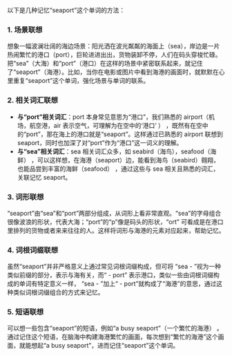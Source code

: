 以下是几种记忆“seaport”这个单词的方法：

### 1. 场景联想
想象一幅波澜壮阔的海边场景：阳光洒在波光粼粼的海面上（sea），岸边是一片热闹繁忙的港口（port），巨轮进进出出，货物装卸不停，人们在码头穿梭忙碌。把“sea”（大海）和“port”（港口）在这样的场景中紧密联系起来，就记住了“seaport”（海港）。比如，当你在电影或图片中看到海港的画面时，就默默在心里重复“seaport”这个单词，强化场景与单词的联系。

### 2. 相关词汇联想
 - **与“port”相关词汇**：port 本身常见意思为“港口”，我们熟悉的 airport（机场，航空港，air 表示空气，可理解为在空中的‘港口’ ） ，既然有在空中的“port”，那在海上的港口就是“seaport”。这样通过已熟悉的 airport 联想到 seaport，同时也加深了对“port”作为“港口”这一词义的理解。
 - **与“sea”相关词汇**：sea 相关词汇众多，如 seabird（海鸟），seafood（海鲜） ，可以这样想，在海港（seaport）边，能看到海鸟（seabird）翱翔，也能品尝到丰富的海鲜（seafood） ，通过这些与 sea 相关且熟悉的词汇，关联记忆 seaport。

### 3. 词形联想
“seaport”由“sea”和“port”两部分组成，从词形上看非常直观。“sea”的字母组合很像波浪的形状，代表大海；“port”的“p”像是码头的形状，“ort” 可看成是在港口里排列的货物或者来来往往的人。这样将词形与海港的元素对应起来，帮助记忆。

### 4. 词根词缀联想
虽然“seaport”并非严格意义上通过常见词根词缀构成，但可将 “sea - ”视为一种类似前缀的部分，表示与海有关，而“ - port” 表示港口，类似一些由词根词缀构成的单词有特定意义一样， “sea - ”加上“ - port”就构成了“海港”的意思，通过这种类似词根词缀组合的方式来记忆。

### 5. 短语联想
可以想一些包含“seaport”的短语，例如“a busy seaport”（一个繁忙的海港） 。通过记住这个短语，在脑海中构建海港繁忙的画面，每次想到“繁忙的海港”这个画面，就能想起“a busy seaport”，进而记住“seaport”这个单词。 